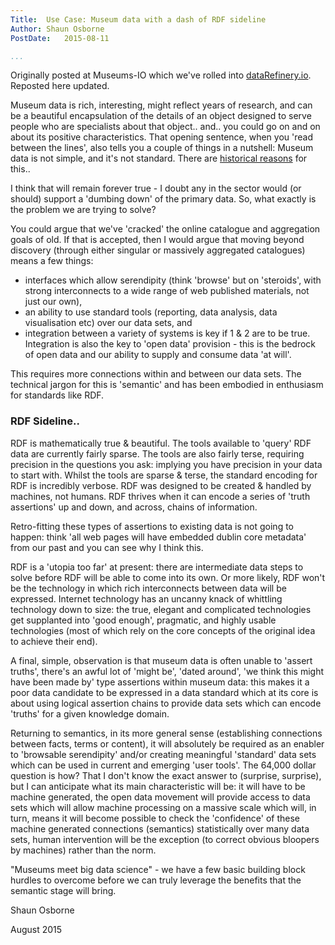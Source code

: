 ```yaml
---
Title:  Use Case: Museum data with a dash of RDF sideline
Author: Shaun Osborne
PostDate:   2015-08-11

...
```



Originally posted at Museums-IO which we've rolled into [dataRefinery.io](http://www.datarefinery.io). Reposted here updated.

Museum data is rich, interesting, might reflect years of research, and can be a beautiful encapsulation of the details of an object designed to serve people who are specialists about that object.. and.. you could go on and on about its positive characteristics. That opening sentence, when you 'read between the lines', also tells you a couple of things in a nutshell: Museum data is not simple, and it's not standard. There are [historical reasons](/blog/2015-07-23/) for this..

I think that will remain forever true - I doubt any in the sector would (or should) support a 'dumbing down' of the primary data. So, what exactly is the problem we are trying to solve?

You could argue that we've 'cracked' the online catalogue and aggregation goals of old. If that is accepted, then I would argue that moving beyond discovery (through either singular or massively aggregated catalogues) means a few things:

* interfaces which allow serendipity (think 'browse' but on 'steroids', with strong interconnects to a wide range of web published materials, not just our own),
* an ability to use standard tools (reporting, data analysis, data visualisation etc) over our data sets, and
* integration between a variety of systems is key if 1 & 2 are to be true. Integration is also the key to 'open data' provision - this is the bedrock of open data and our ability to supply and consume data 'at will'.

This requires more connections within and between our data sets. The technical jargon for this is 'semantic' and has been embodied in enthusiasm for standards like RDF.

### RDF Sideline..
RDF is mathematically true & beautiful. The tools available to 'query' RDF data are currently fairly sparse. The tools are also fairly terse, requiring precision in the questions you ask: implying you have precision in your data to start with. Whilst the tools are sparse & terse, the standard encoding for RDF is incredibly verbose. RDF was designed to be created & handled by machines, not humans. RDF thrives when it can encode a series of 'truth assertions' up and down, and across, chains of information.

Retro-fitting these types of assertions to existing data is not going to happen: think 'all web pages  will have embedded dublin core metadata' from our past and you can see why I think this.

RDF is a 'utopia too far' at present: there are intermediate data steps to solve before RDF will be able to come into its own. Or more likely, RDF won't be the technology in which rich interconnects between data will be expressed. Internet technology has an uncanny knack of whittling technology down to size: the true, elegant and complicated technologies get supplanted into 'good enough', pragmatic,  and highly usable technologies (most of which rely on the core concepts of the original idea to achieve their end).

A final, simple, observation is that museum data is often unable to 'assert truths', there's an awful lot of 'might be', 'dated around', 'we think this might have been made by' type assertions within museum data: this makes it a poor data candidate to be expressed in a data standard which at its core is about using logical assertion chains to provide data sets which can encode 'truths' for a given knowledge domain.

Returning to semantics, in its more general sense (establishing connections between facts, terms or content), it will absolutely be required as an enabler to 'browsable serendipity' and/or creating meaningful 'standard' data sets which can be used in current and emerging 'user tools'. The 64,000 dollar question is how? That I don't know the exact answer to (surprise, surprise), but I can anticipate what its main characteristic will be: it will have to be machine generated, the open data movement will provide access to data sets which will allow machine processing on a massive scale which will, in turn, means it will become possible to check the 'confidence' of these machine generated connections (semantics) statistically over many data sets, human intervention will be the exception (to correct obvious bloopers by machines) rather than the norm.

"Museums meet big data science" - we have a few basic building block hurdles to overcome before we can truly leverage the benefits that the semantic stage will bring.

Shaun Osborne

August 2015
